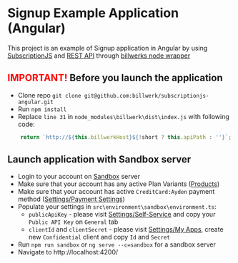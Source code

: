 # Signup Example Application (Angular)

This project is an example of Signup application in Angular
 by using [SubscriptionJS](https://developer.billwerk.io/Docs/subscriptionJS_Introduction)
 and [REST API](https://developer.billwerk.io/Docs/ApiIntroduction)
 through [billwerks node wrapper](https://www.npmjs.com/package/billwerk)

## <font color="red">IMPORTANT!</font> Before you launch the application
- Clone repo `git clone git@github.com:billwerk/subscriptionjs-angular.git` 
- Run `npm install`
- Replace `line 31` in `node_modules\billwerk\dist\index.js` with following code:
```javascript
    return `http://${this.billwerkHost}${!short ? this.apiPath : ''}`;
```

## Launch application with Sandbox server
- Login to your account on [Sandbox](https://sandbox.billwerk.com) server
- Make sure that your account has any active Plan Variants ([Products](https://sandbox.billwerk.com/#/products))
- Make sure that your account has active `CreditCard:Ayden` payment method ([Settings/Payment Settings](https://sandbox.billwerk.com/#/settings/payment-providers-list))
- Populate your settings in `src\environment\sandbox\environment.ts`:
  - `publicApiKey` - please visit [Settings/Self-Service](https://sandbox.billwerk.com/#/settings/self-service) and copy your `Public API Key` on `General` tab
  - `clientId` and `clientSecret` - please visit [Settings/My Apps](https://sandbox.billwerk.com/#/settings/oauth-clients), create new `Confidential` client and copy `Id` and `Secret`
- Run `npm run sandbox` or `ng serve --c=sandbox` for a sandbox server
- Navigate to http://localhost:4200/
